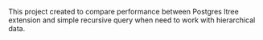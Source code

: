 This project created to compare performance between Postgres ltree extension and simple recursive query when need to work with hierarchical data.